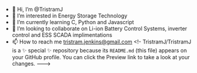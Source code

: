 - 👋 Hi, I’m @TristramJ
- 👀 I’m interested in Energy Storage Technology
- 🌱 I’m currently learning C, Python and Javascript
- 💞️ I’m looking to collaborate on Li-ion Battery Control Systems, inverter control and ESS SCADA implimentations 
- 📫 How to reach me tristram.jenkins@gmail.com
<!-
TristramJ/TristramJ is a ✨ special ✨ repository because its `README.md` (this file) appears on your GitHub profile.
You can click the Preview link to take a look at your changes.
--->
